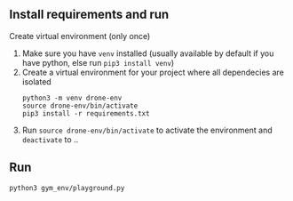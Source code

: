 ## Install requirements and run

Create virtual environment (only once)

1. Make sure you have `venv` installed (usually available by default if you have python, else run `pip3 install venv`)
2. Create a virtual environment for your project where all dependecies are isolated
    ```
    python3 -m venv drone-env
    source drone-env/bin/activate
    pip3 install -r requirements.txt
    ```
3. Run `source drone-env/bin/activate` to activate the environment and `deactivate` to ..

## Run

`python3 gym_env/playground.py`